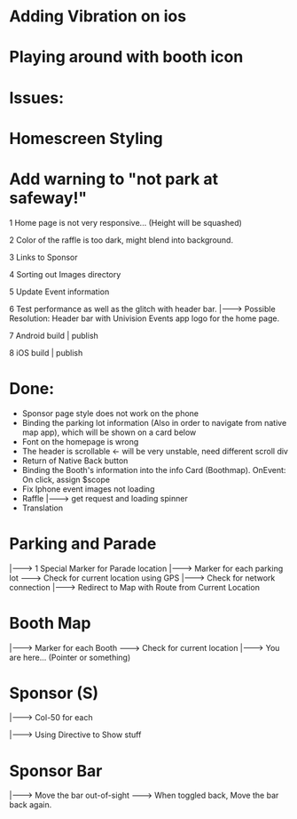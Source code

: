
#

# Adding Vibration on ios


# Playing around with booth icon



# Issues:

# Homescreen Styling
# Add warning to "not park at safeway!"

1 Home page is not very responsive... (Height will be squashed)

2 Color of the raffle is too dark, might blend into background.

3 Links to Sponsor

4 Sorting out Images directory

5 Update Event information

6 Test performance as well as the glitch with header bar.
  |---> Possible Resolution: Header bar with Univision Events app logo for the home page.

7 Android build | publish

8 iOS build | publish

# Done:

* Sponsor page style does not work on the phone
* Binding the parking lot information (Also in order to navigate from native map app), which will be shown on a card below
* Font on the homepage is wrong
* The header is scrollable <- will be very unstable, need different scroll div
* Return of Native Back button
* Binding the Booth's information into the info Card (Boothmap). OnEvent: On click, assign $scope
* Fix Iphone event images not loading
* Raffle
  |---> get request and loading spinner
* Translation

# Parking and Parade
  |---> 1 Special Marker for Parade location
  |---> Marker for each parking lot
    \---> Check for current location using GPS
      |---> Check for network connection
      |---> Redirect to Map with Route from Current Location

# Booth Map
  |---> Marker for each Booth
    \---> Check for current location
      |---> You are here... (Pointer or something)

# Sponsor (S)
  |---> Col-50 for each

  |---> Using Directive to Show stuff

# Sponsor Bar
  |---> Move the bar out-of-sight
    \---> When toggled back, Move the bar back again.
